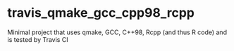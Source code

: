 # travis_qmake_gcc_cpp98_rcpp
Minimal project that uses qmake, GCC, C++98, Rcpp (and thus R code) and is tested by Travis CI
